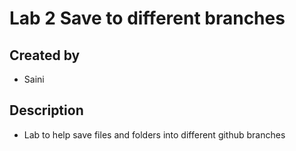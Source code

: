 # Lab 2 Save to different branches

## Created by
- Saini

## Description
- Lab to help save files and folders into different github branches